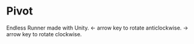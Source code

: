 # Pivot
 Endless Runner made with Unity.
 <- arrow key to rotate anticlockwise. 
 -> arrow key to rotate clockwise.